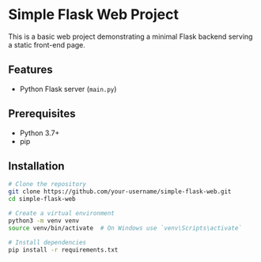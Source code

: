 # Simple Flask Web Project

This is a basic web project demonstrating a minimal Flask backend serving a static front-end page.

## Features

- Python Flask server (`main.py`)

## Prerequisites

- Python 3.7+
- pip

## Installation

```bash
# Clone the repository
git clone https://github.com/your-username/simple-flask-web.git
cd simple-flask-web

# Create a virtual environment
python3 -m venv venv
source venv/bin/activate  # On Windows use `venv\Scripts\activate`

# Install dependencies
pip install -r requirements.txt